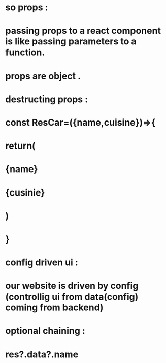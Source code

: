 # so props :
# passing props to a react component is like passing parameters to a function.

# props are object .


# destructing props :
# const ResCar=({name,cuisine})=>{
#    return(
  #      <h1>
 #          {name}
   #     </h1>
   #    <h2>
#       {cusinie}
#        </h2>
#    )
# } 

# config driven ui :
# our website is driven by config (controllig ui from data(config) coming from backend)

# optional chaining :
# res?.data?.name